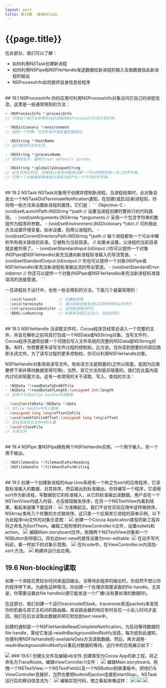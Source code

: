 ```yaml
---
layout: post
title: 第19章  使用NSTask
---
```

{{page.title}}
=====================

在此部分，我们可以了解：
- 如何利用NSTask创建新进程
- 如何利用NSPipe和NSFileHandle发送数据给新进程的输入及取数据自此新进程的输出
- NSProcessInfo如何提供自身信息给程序 

<br/>
## 19.1  NSProcessInfo
你的应用可利用NSProcessInfo对象访问它自己的进程信息。这里是一些通常用到的方法：

``` Objective-C
+ (NSProcessInfo *)processInfo
// 可用这个类方法来得到当前进程的NSProcessInfo的共享实例。

- (NSDictionary *)environment
// 返回一个字典，包含所有环境变量的键值对。

- (NSString *)hostName
// 运行程序的主机名字。

- (NSString *)processName
// 程序的名字，被用于user defaults system。

- (NSString *)globallyUniqueString
// 此方法用主机名、进程ID以及时间戳来创建一个针对网络的独一无二的字符串。
// 它用一个计数器来确保每次调用均能产生一个不同的字符串。
```
<br/>
## 19.2  NSTask
NSTask对象用于创建并控制新进程。当进程结束时，此对象会发出一个NSTaskDidTerminateNotification通知。在创建(或启动)新进程前，你将用一些方法来设置新进程的属性。它们是：
``` Objective-C
- (void)setLaunchPath:(NSString *)path
// 设置当进程创建时要执行的代码路径。
- (void)setArguments:(NSArray *)arguments
// 采用一个包含字符串的数组作为程序的参数。
- (void)setEnvironment:(NSDictionary *)dict
// 可利用此方法设置环境变量。如未设置，则用父进程的。
- (void)setCurrentDirectoryPath:(NSString *)path
// 每个进程都有一个可从中解析所有相关路径的目录。它被称为当前目录。
// 如果未设置，父进程的当前目录就会被共用了。
- (void)setStandardInput:(id)input
//你可以提供一个对象(NSPipe或NSFileHandle)来充当通向新进程标准输入的导流管道。
- (void)setStandardOutput:(id)output
// 你也可以提供一个对象(NSPipe或NSFileHandle)来充当新进程标准输出流的导出管道。
- (void)setStandardError:(id)error
// 你还可以提供一个对象(NSPipe或NSFileHandle)来充当新进程标准错误流的连接管道。
```

一旦进程处于运行中，也有一些会用到的方法。下面几个是最常用的：
``` Objective-C
- (void)launch          // 创建新进程
- (void)terminate       // 通过向新进程发送SIGTERM信号以杀死它
- (int)processIdentifer // 返回新进程的PID
- (BOOL)isRunning       // 如果新进程正在运行，则返回YES
```
<br/>
## 19.3  NSFileHandle
当读取文件时，Cocoa程序员经常会读入一个完整的文件，并且在解析之前将其打包成一个NSData或NSString对象。当写文件时，Cocoa程序员通常创建一个可随后写入文件系统的完整的NSData或NSString对象。有时，你想要更多读写文件过程的控制权。比方说，当你读到想要的内容后随即关闭文件。为了读写过程的更多控制权，你可以利用NSFileHandle对象。

NSFileHandle对象用来读写文件。有些读方法是阻塞的(之所以阻塞，是因为应用要停下来并等待数据变得可用)，当然，其它方法则是非阻塞的。我们在此篇内容内讨论非阻塞方法。这有一些常用的关于读取、写入、查找的方法：
``` Objective-C
- (NSData *)readDataToEndOfFile
- (NSData *)readDataOfLength:(unsigned int)length
// 这两个方法从file handle中读数据

- (void)writeData:(NSData *)data
// 向file handle中写入数据
- (unsigned long long)offsetInFile
- (void)seekToFileOffset:(unsigned long long)offset
// 查找及改变在文件中的位置
- (void)closeFile
// 关闭文件
```
<br/>
## 19.4  NSPipe
类NSPipe拥有两个NSFileHandle实例，一个用于输入，另一个用于输出。

``` Objective-C 
- (NSFileHandle *)fileHandleForReading
- (NSFileHandle *)fileHandleForWriting
```
<br/>
## 19.5  创建一个创建新进程的App
Unix系统有一个称之为sort的应用程序，它读取标准输入的数据，对其排序，然后输出到标准输出。你将编写一个程序，它调用sort作为新进程，写数据到它的标准输入，从它的标准输出读数据。用户会在一个NSTextView内键入内容，点击按钮触发排序，在另一个NSTextView内看到结果。看起来就像下面这样：

<img src="/images/posts/2018-07-16/sortThem.jpg">
为准确起见，我们不会在实际应用中这样做排序。NSArray类有几个优雅的方式做排序。这只是一个应用其它进程的简单示例。以下为此程序nib文件的对象示意图：

<img src="/images/posts/2018-07-16/sortThemNibFile_Small.jpg">
创建一个Cocoa Application类型的新工程并将之命名为SortThem。编辑工程附带的ViewController.h文件，设置outlets和action。

<img src="/images/posts/2018-07-16/viewControllerHeader.jpg">
编辑Main.storyboard文件。拖拽两个NSTextView对象和一个NSButton到IB窗口。将右边text view的属性设置为non-editable:

<img src="/images/posts/2018-07-16/layingOutTheSortThemWindow.jpg">
在动手写代码前，看一样如下的对象示意图。

<img src="/images/posts/2018-07-16/sortThemObjectDiagram_Small.jpg">
在Xcode中，在ViewController.m内添加-sort:方法。

<img src="/images/posts/2018-07-16/viewControllerImplementation.jpg">
构建并运行此应用。

## 19.6  Non-blocking读取
如果一个进程花费较长时间来返回输出，当等待此程序的输出时，你自然不想让你的程序停下来。为避免这种情况，你创建一个处理非阻塞读取的file handle。尤其是，你需要设置此file handle以便它能发送一个广播(当有要处理的数据时)。

在这部分，我们创建一个运行traceroute的task。traceroute发送packets来发现你的机器与其它主机间的路由器。来自路由器的响应有时会花一小会儿时间才返回。我们在后台读取此数据并把它附加到text view中。

创建的通知是一个NSFileHandleReadCompleteNotification。为启动等待数据的file handle，需给它发送-readInBackgroundAndNotify消息。每次收到此通知，你便利用NSFileHandle的-availableData方法读取数据。然后，再次调用-readInBackgroundAndNotify以重启对数据的等待。运行中的应用展示如下：

<img src="/images/posts/2018-07-16/traceRouteApplication.png">
### 19.6.1  创建头文件及编辑xib文件
创建类型为Cocoa App的新工程，将之命名为TraceRoute。编辑ViewConroller.h文件：
<img src="/images/posts/2018-07-16/viewControllerHeaderTraceRoute.jpg">
编辑Main.storyboard。拖拽一个NSTextView,一个NSTextField以及一个NSButton到故事板中。把他们与ViewController连接好，当然也要把button的action连接到startStop:。NSTask运行后的移动信息流为：

<img src="/images/posts/2018-07-16/traceRoute_Small.jpg">
编辑实现代码，使之看起来像这样：

<img src="/images/posts/2018-07-16/viewControllerImplementationTraceRoute_00.jpg">
<img src="/images/posts/2018-07-16/viewControllerImplementationTraceRoute_01.jpg">
<img src="/images/posts/2018-07-16/viewControllerImplementationTraceRoute_02.jpg">




















